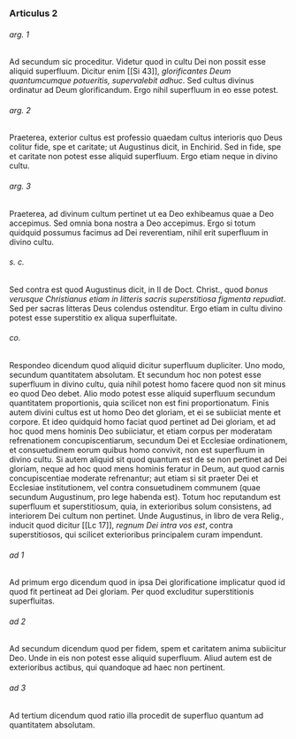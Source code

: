 ### Articulus 2

###### arg. 1
Ad secundum sic proceditur. Videtur quod in cultu Dei non possit esse aliquid superfluum. Dicitur enim [[Si 43]], *glorificantes Deum quantumcumque potueritis, supervalebit adhuc*. Sed cultus divinus ordinatur ad Deum glorificandum. Ergo nihil superfluum in eo esse potest.

###### arg. 2
Praeterea, exterior cultus est professio quaedam cultus interioris quo Deus colitur fide, spe et caritate; ut Augustinus dicit, in Enchirid. Sed in fide, spe et caritate non potest esse aliquid superfluum. Ergo etiam neque in divino cultu.

###### arg. 3
Praeterea, ad divinum cultum pertinet ut ea Deo exhibeamus quae a Deo accepimus. Sed omnia bona nostra a Deo accepimus. Ergo si totum quidquid possumus facimus ad Dei reverentiam, nihil erit superfluum in divino cultu.

###### s. c.
Sed contra est quod Augustinus dicit, in II de Doct. Christ., quod *bonus verusque Christianus etiam in litteris sacris superstitiosa figmenta repudiat*. Sed per sacras litteras Deus colendus ostenditur. Ergo etiam in cultu divino potest esse superstitio ex aliqua superfluitate.

###### co.
Respondeo dicendum quod aliquid dicitur superfluum dupliciter. Uno modo, secundum quantitatem absolutam. Et secundum hoc non potest esse superfluum in divino cultu, quia nihil potest homo facere quod non sit minus eo quod Deo debet. Alio modo potest esse aliquid superfluum secundum quantitatem proportionis, quia scilicet non est fini proportionatum. Finis autem divini cultus est ut homo Deo det gloriam, et ei se subiiciat mente et corpore. Et ideo quidquid homo faciat quod pertinet ad Dei gloriam, et ad hoc quod mens hominis Deo subiiciatur, et etiam corpus per moderatam refrenationem concupiscentiarum, secundum Dei et Ecclesiae ordinationem, et consuetudinem eorum quibus homo convivit, non est superfluum in divino cultu. Si autem aliquid sit quod quantum est de se non pertinet ad Dei gloriam, neque ad hoc quod mens hominis feratur in Deum, aut quod carnis concupiscentiae moderate refrenantur; aut etiam si sit praeter Dei et Ecclesiae institutionem, vel contra consuetudinem communem (quae secundum Augustinum, pro lege habenda est). Totum hoc reputandum est superfluum et superstitiosum, quia, in exterioribus solum consistens, ad interiorem Dei cultum non pertinet. Unde Augustinus, in libro de vera Relig., inducit quod dicitur [[Lc 17]], *regnum Dei intra vos est*, contra superstitiosos, qui scilicet exterioribus principalem curam impendunt.

###### ad 1
Ad primum ergo dicendum quod in ipsa Dei glorificatione implicatur quod id quod fit pertineat ad Dei gloriam. Per quod excluditur superstitionis superfluitas.

###### ad 2
Ad secundum dicendum quod per fidem, spem et caritatem anima subiicitur Deo. Unde in eis non potest esse aliquid superfluum. Aliud autem est de exterioribus actibus, qui quandoque ad haec non pertinent.

###### ad 3
Ad tertium dicendum quod ratio illa procedit de superfluo quantum ad quantitatem absolutam.

